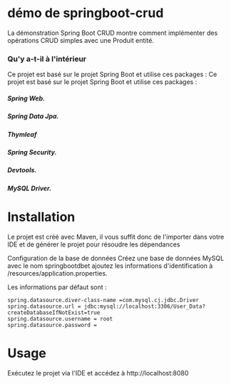 # démo de springboot-crud


La démonstration Spring Boot CRUD montre comment implémenter des opérations CRUD simples avec une Produit entité.

### Qu'y a-t-il à l'intérieur
Ce projet est basé sur le projet Spring Boot et utilise ces packages :
Ce projet est basé sur le projet Spring Boot et utilise ces packages :
##### Spring Web.
##### Spring Data Jpa.
##### Thymleaf
##### Spring Security.
##### Devtools.
##### MySQL Driver.

# Installation
Le projet est créé avec Maven, il vous suffit donc de l'importer dans votre IDE et de générer le projet pour résoudre les dépendances

Configuration de la base de données
Créez une base de données MySQL avec le nom springbootdbet ajoutez les informations d'identification à /resources/application.properties.

Les informations par défaut sont :

``` 
spring.datasource.diver-class-name =com.mysql.cj.jdbc.Driver
spring.datasource.url = jdbc:mysql://localhost:3306/User_Data?createDatabaseIfNotExist=true
spring.datasource.username = root
spring.datasource.password = 
```

# Usage
Exécutez le projet via l'IDE et accédez à http://localhost:8080
